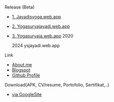 Release (Beta)
* [1. Jayadisyoga.web.app](https://jayadisyoga.web.app)
* [2. Yogasuryajayadi.web.app](https://yogasuryajayadi.web.app)
* [3. Yogasuryaja.web.app](https://yogasuryaja.web.app)
2020

  2024
  ysjayadi.web.app

Link
* [About.me](https://about.me/ysj)
* [Blogspot](https://yogasuryajayadi.blogspot.com)
* [Github Profile](https://github.com/jayadisyoga)

Download(APK, CV/resume, Portofolio, Sertifikat,..)
* [via GoogleSite](https://sites.google.com/view/ysj)

